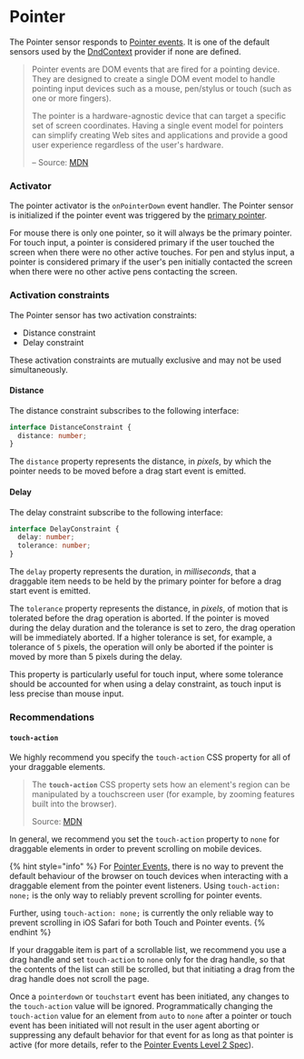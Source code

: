 # Pointer

The Pointer sensor responds to [Pointer events](https://developer.mozilla.org/en-US/docs/Web/API/Pointer_events). It is one of the default sensors used by the [DndContext](../context-provider/) provider if none are defined.

> Pointer events are DOM events that are fired for a pointing device. They are designed to create a single DOM event model to handle pointing input devices such as a mouse, pen/stylus or touch \(such as one or more fingers\).
>
> The pointer is a hardware-agnostic device that can target a specific set of screen coordinates. Having a single event model for pointers can simplify creating Web sites and applications and provide a good user experience regardless of the user's hardware.
>
> – Source: [MDN](https://developer.mozilla.org/en-US/docs/Web/API/Pointer_events)

### Activator

The pointer activator is the `onPointerDown` event handler. The Pointer sensor is initialized if the pointer event was triggered by the [primary pointer](https://developer.mozilla.org/en-US/docs/Web/API/Pointer_events#Determining_the_Primary_Pointer).

For mouse there is only one pointer, so it will always be the primary pointer. For touch input, a pointer is considered primary if the user touched the screen when there were no other active touches. For pen and stylus input, a pointer is considered primary if the user's pen initially contacted the screen when there were no other active pens contacting the screen.

### Activation constraints

The Pointer sensor has two activation constraints:

- Distance constraint
- Delay constraint

These activation constraints are mutually exclusive and may not be used simultaneously.

#### Distance

The distance constraint subscribes to the following interface:

```typescript
interface DistanceConstraint {
  distance: number;
}
```

The `distance` property represents the distance, in _pixels_, by which the pointer needs to be moved before a drag start event is emitted.

#### Delay

The delay constraint subscribe to the following interface:

```typescript
interface DelayConstraint {
  delay: number;
  tolerance: number;
}
```

The `delay` property represents the duration, in _milliseconds_, that a draggable item needs to be held by the primary pointer for before a drag start event is emitted.

The `tolerance` property represents the distance, in _pixels_, of motion that is tolerated before the drag operation is aborted. If the pointer is moved during the delay duration and the tolerance is set to zero, the drag operation will be immediately aborted. If a higher tolerance is set, for example, a tolerance of `5` pixels, the operation will only be aborted if the pointer is moved by more than 5 pixels during the delay.

This property is particularly useful for touch input, where some tolerance should be accounted for when using a delay constraint, as touch input is less precise than mouse input.

### Recommendations

#### `touch-action`

We highly recommend you specify the `touch-action` CSS property for all of your draggable elements.

> The **`touch-action`** CSS property sets how an element's region can be manipulated by a touchscreen user \(for example, by zooming features built into the browser\).
>
> Source: [MDN](https://developer.mozilla.org/en-US/docs/Web/CSS/touch-action)

In general, we recommend you set the `touch-action` property to `none` for draggable elements in order to prevent scrolling on mobile devices.

{% hint style="info" %}
For [Pointer Events,](pointer.md) there is no way to prevent the default behaviour of the browser on touch devices when interacting with a draggable element from the pointer event listeners. Using `touch-action: none;` is the only way to reliably prevent scrolling for pointer events.

Further, using `touch-action: none;` is currently the only reliable way to prevent scrolling in iOS Safari for both Touch and Pointer events.
{% endhint %}

If your draggable item is part of a scrollable list, we recommend you use a drag handle and set `touch-action` to `none` only for the drag handle, so that the contents of the list can still be scrolled, but that initiating a drag from the drag handle does not scroll the page.

Once a `pointerdown` or `touchstart` event has been initiated, any changes to the `touch-action` value will be ignored. Programmatically changing the `touch-action` value for an element from `auto` to `none` after a pointer or touch event has been initiated will not result in the user agent aborting or suppressing any default behavior for that event for as long as that pointer is active \(for more details, refer to the [Pointer Events Level 2 Spec](https://www.w3.org/TR/pointerevents2/#determining-supported-touch-behavior)\).
